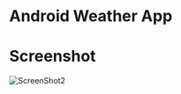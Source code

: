 # Android Weather App

# Screenshot


![ScreenShot2](https://user-images.githubusercontent.com/87266590/133393501-d3936dc5-4dbc-4a37-9854-151d47cfec9b.png)
